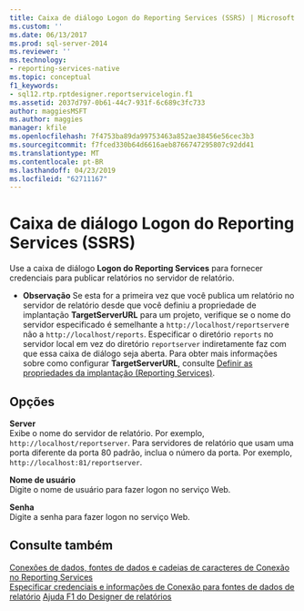 ```yaml
---
title: Caixa de diálogo Logon do Reporting Services (SSRS) | Microsoft Docs
ms.custom: ''
ms.date: 06/13/2017
ms.prod: sql-server-2014
ms.reviewer: ''
ms.technology:
- reporting-services-native
ms.topic: conceptual
f1_keywords:
- sql12.rtp.rptdesigner.reportservicelogin.f1
ms.assetid: 2037d797-0b61-44c7-931f-6c689c3fc733
author: maggiesMSFT
ms.author: maggies
manager: kfile
ms.openlocfilehash: 7f4753ba89da99753463a852ae38456e56cec3b3
ms.sourcegitcommit: f7fced330b64d6616aeb8766747295807c92dd41
ms.translationtype: MT
ms.contentlocale: pt-BR
ms.lasthandoff: 04/23/2019
ms.locfileid: "62711167"
---
```

# <a name="reporting-services-login-dialog-box-ssrs"></a>Caixa de diálogo Logon do Reporting Services (SSRS)
  Use a caixa de diálogo **Logon do Reporting Services** para fornecer credenciais para publicar relatórios no servidor de relatório.  
  
-   **Observação** Se esta for a primeira vez que você publica um relatório no servidor de relatório desde que você definiu a propriedade de implantação **TargetServerURL** para um projeto, verifique se o nome do servidor especificado é semelhante a `http://localhost/reportserver`e não a `http://localhost/reports`. Especificar o diretório `reports` no servidor local em vez do diretório `reportserver` indiretamente faz com que essa caixa de diálogo seja aberta. Para obter mais informações sobre como configurar **TargetServerURL**, consulte [Definir as propriedades da implantação &#40;Reporting Services&#41;](set-deployment-properties-reporting-services.md).  
  
## <a name="options"></a>Opções  
 **Server**  
 Exibe o nome do servidor de relatório. Por exemplo, `http://localhost/reportserver`. Para servidores de relatório que usam uma porta diferente da porta 80 padrão, inclua o número da porta. Por exemplo, `http://localhost:81/reportserver`.  
  
 **Nome de usuário**  
 Digite o nome de usuário para fazer logon no serviço Web.  
  
 **Senha**  
 Digite a senha para fazer logon no serviço Web.  
  
## <a name="see-also"></a>Consulte também  
 [Conexões de dados, fontes de dados e cadeias de caracteres de Conexão no Reporting Services](../data-connections-data-sources-and-connection-strings-in-reporting-services.md)   
 [Especificar credenciais e informações de Conexão para fontes de dados de relatório](../report-data/specify-credential-and-connection-information-for-report-data-sources.md) [Ajuda F1 do Designer de relatórios](report-designer-f1-help.md)  
  
  
